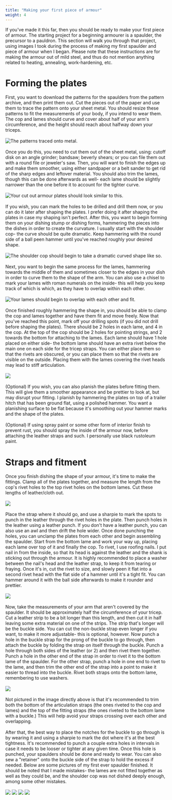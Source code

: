 ```yaml
---
title: "Making your first piece of armour"
weight: 4
---
```

If you've made it this far, then you should be ready to make your first piece of armour. The starting project for a beginning armourer is a spaulder, the precursor to a pauldron. This section will walk you through that project, using images I took during the process of making my first spaulder and piece of armour when I began. Please note that these instructions are for making the armour out of mild steel, and thus do not mention anything related to heating, annealing, work-hardening, etc.
# Forming the plates
First, you want to download the patterns for the spaulders from the pattern archive, and then print them out. Cut the pieces out of the paper and use them to trace the pattern onto your sheet metal. You should resize these patterns to fit the measurements of your body, if you intend to wear them. The cop and lames should curve and cover about half of your arm's circumference, and the height should reach about halfway down your triceps.
\
\
![The patterns traced onto metal.](/static/images/armouring/tutorial/tut1.jpg)
\
\
Once you do this, you need to cut them out of the sheet metal, using: cutoff disk on an angle grinder; bandsaw; beverly shears; or you can file them out with a round file or jeweler's saw. Then, you will want to 
finish the edges up and make them smoother, using either sandpaper or a belt sander to get rid of the sharp edges and leftover material. You should also trim the lames, though this can be done afterwards as well- each lame should be slightly narrower than the one before it to account for the tighter curve.
\
\
![Your cut out armour plates should look similar to this.](/static/images/armouring/tutorial/tut2.jpg)
\
\
If you wish, you can mark the holes to be drilled and drill them now, or you can do it later after shaping the plates. I prefer doing it after shaping the plates in case my shaping isn't perfect. After this, you want to begin forming them on your dishing stump or dishing forms, hammering the pieces into the dishes in order to create the curvature. I usually start with the shoulder cop- the curve should be quite dramatic. Keep hammering with the round side of a ball peen hammer until you've reached roughly your desired shape.
\
\
![The shoulder cop should begin to take a dramatic curved shape like so.](/static/images/armouring/tutorial/tut3.jpg)
\
\
Next, you want to begin the same process for the lames, hammering towards the middle of them and sometimes closer to the edges in your dish in order to curve them to the shape of the arm. You can also use a chisel to mark your lames with roman numerals on the inside- this will help you keep track of which is which, as they have to overlap within each other.
\
\
![Your lames should begin to overlap with each other and fit.](/static/images/armouring/tutorial/tut4.jpg)
\
\
Once finished roughly hammering the shape in, you should be able to clamp the cop and lames together and have them fit and move freely. Now that you've reached this point, mark off your drilling spots (if you did not drill before shaping the plates). There should be 2 holes in each lame, and 4 in the cop. At the top of the cop should be 2 holes for pointing strings, and 2 towards the bottom for attaching to the lames. Each lame should have 1 hole placed on either side- the bottom lame should have an extra rivet below the main one on each side for the tricep straps. You can either place them so that the rivets are obscured, or you can place them so that the rivets are visible on the outside. Placing them with the lames covering the rivet heads may lead to stiff articulation. 
\
\
![](/static/images/armouring/tutorial/tut5.jpg)
\
\
(Optional) If you wish, you can also planish the plates before fitting them. This will give them a smoother appearance and be prettier to look at, but may disrupt your fitting. I planish by hammering the plates on top of a trailer hitch that has been ground flat, using a polished hammer. You want a planishing surface to be flat because it's smoothing out your hammer marks and the shape of the plates.
\
\
(Optional) If using spray paint or some other form of interior finish to prevent rust, you should spray the inside of the armour now, before attaching the leather straps and such. I personally use black rustoleum paint.

# Straps and fitment
Once you finish dishing the shape of your armour, it's time to make the fittings. Clamp all of the plates together, and measure the length from the cop's rivet holes to the top rivet holes on the bottom lames. Cut these lengths of leather/cloth out.
\
\
![](/static/images/armouring/tutorial/tut6.jpg)
\
\
Place the strap where it should go, and use a sharpie to mark the spots to punch in the leather through the rivet holes in the plate. Then punch holes in the leather using a leather punch. If you don't have a leather punch, you can also use an awl and then drift the hole wider. Once done punching the holes, you can unclamp the plates from each other and begin assembling the spaulder. Start from the bottom lame and work your way up, placing each lame over top of it and finally the cop. To rivet, I use roofing nails. I put nail in from the inside, so that its head is against the leather and the shank is sticking out through the armour. It is highly recommended to place a washer between the nail's head and the leather strap, to keep it from tearing or fraying. Once it's in, cut the rivet to size, and slowly peen it flat into a second rivet head with the flat side of a hammer until it's a tight fit. You can hammer around it with the ball side afterwards to make it rounder and prettier. 
\
\
![](/static/images/armouring/tutorial/tut7.jpg)
\
\
Now, take the measurements of your arm that aren't covered by the spaulder. It should be approximately half the circumference of your tricep. Cut a leather strip to be a bit longer than this length, and then cut it in half leaving some extra material on one of the strips. The strip that's longer will be the buckle side. You can cut the non-buckle strap even longer if you want, to make it more adjustable- this is optional, however. Now punch a hole in the buckle strap for the prong of the buckle to go through, then attach the buckle by folding the strap on itself through the buckle. Punch a hole through both sides of the leather (or 2) and then rivet them together. Punch a hole in the other end of the strap in order to rivet it to the bottom lame of the spaulder. For the other strap, punch a hole in one end to rivet to the lame, and then trim the other end of the strap into a point to make it easier to thread into the buckle. Rivet both straps onto the bottom lame, remembering to use washers.
\
\
![](/static/images/armouring/tutorial/tut8.jpg)
\
\
Not pictured in the image directly above is that it's recommended to trim both the bottom of the articulation straps (the ones riveted to the cop and lames) and the top of the fitting straps (the ones riveted to the bottom lame with a buckle.) This will help avoid your straps crossing over each other and overlapping.
\
\
After that, the best way to place the notches for the buckle to go through is by wearing it and using a sharpie to mark the dot where it's at the best tightness. It's recommended to punch a couple extra holes in intervals in case it needs to be looser or tighter at any given time. Once this hole is punched, your spaulders should be done and ready to wear. You can also sew a "retainer" onto the buckle side of the strap to hold the excess if needed. Below are some pictures of my first ever spaulder finished. It should be noted that I made mistakes- the lames are not fitted together as well as they could be, and the shoulder cop was not dished deeply enough, among some other mistakes.
\
\
![](/static/images/armouring/tutorial/tut9.jpg)
![](/static/images/armouring/tutorial/tut10.jpg)
![](/static/images/armouring/tutorial/tut11.jpg)
![](/static/images/armouring/tutorial/tut12.jpg)
